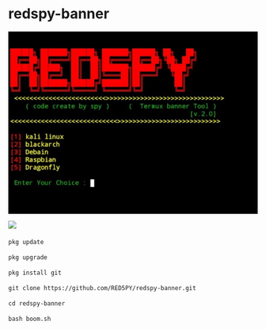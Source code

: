 # redspy-banner
<a href="https://www.youtube.com/REDSPY TECH"><img align="center" src="https://github.com/RED5PY/redspy-banner/blob/main/IMG_20220529_014231_955.jpg"/></a>

<p>
<img src= "https://camo.githubusercontent.com/71b837571c48af3aa60a73dbc9d5936aa359d78efbfa8a6743cbbbc16b80ef4d/68747470733a2f2f63646e2e646973636f72646170702e636f6d2f6174746163686d656e74732f3830353930323039333930363630383138362f3830353931333937323533353539303932322f74656e6f722e676966"/>
</p>

`pkg update`

`pkg upgrade` 

`pkg install git` 

`git clone https://github.com/RED5PY/redspy-banner.git`

`cd redspy-banner` 

`bash boom.sh`
